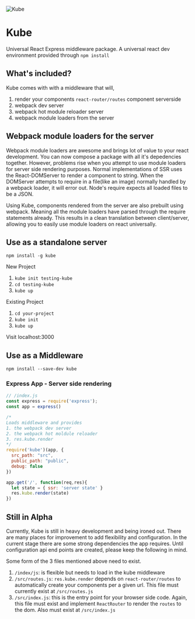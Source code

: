 ![Kube](https://cdn.rawgit.com/uptownhr/kube/master/src/containers/Home/cube.svg)

# Kube
Universal React Express middleware package. A universal react dev environment provided through `npm install`


## What's included?
Kube comes with with a middleware that will,

1. render your components `react-router/routes` component serverside
2. webpack dev server
3. webpack hot module reloader server
4. webpack module loaders from the server

## Webpack module loaders for the server
Webpack module loaders are awesome and brings lot of value to your react development. You can now compose a package with all it's depedencies together. However, problems rise when you attempt to use module loaders for server side rendering purposes. Normal implementations of SSR uses the React-DOMServer to render a component to string. When the DOMServer attempts to require in a file(like an image) normally handled by a webpack loader, it will error out. Node's require expects all loaded files to be a JSON. 
 
 Using Kube, components rendered from the server are also prebuilt using webpack. Meaning all the module loaders have parsed through the require statements already. This results in a clean translation between client/server, allowing you to easily use module loaders on react universally. 


## Use as a standalone server
`npm install -g kube`

New Project

1. `kube init testing-kube`
2. `cd testing-kube`
3. `kube up`

Existing Project

1. `cd your-project`
2. `kube init`
3. `kube up`

Visit localhost:3000

## Use as a Middleware
`npm install --save-dev kube`

### Express App - Server side rendering
```js
// /index.js
const express = require('express');
const app = express()

/*
Loads middleware and provides
1. the webpack dev server
2. the webpack hot moldule reloader
3. res.kube.render
*/
require('kube')(app, {
  src_path: "src",
  public_path: "public",
  debug: false
})

app.get('/', function(req,res){
  let state = { ssr: 'server state' }
  res.kube.render(state)
})
```


## Still in Alpha
Currently, Kube is still in heavy development and being ironed out. There are many places for improvement to add flexibility and configuration. In the current stage there are some strong dependencies the app requires. Until configuration api end points are created, please keep the following in mind.


Some form of the 3 files mentioned above need to exist. 

1. `/index/js`: is flexible but needs to load in the kube middleware
2. `/src/routes.js`: `res.kube.render` depends on `react-router/routes` to automatically create your components per a given url. This file must currently exist at `/src/routes.js`
3. `/src/index.js`: this is the entry point for your browser side code. Again, this file must exist and implement `ReactRouter` to render the `routes` to the dom. Also must exist at `/src/index.js`
